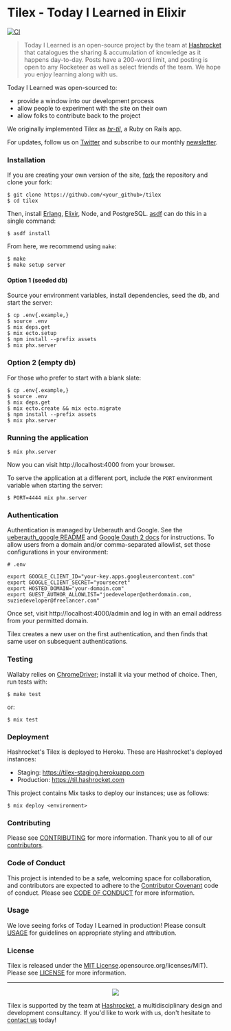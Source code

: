 # Tilex - Today I Learned in Elixir

[![CI](https://github.com/hashrocket/tilex/actions/workflows/ci.yml/badge.svg)](https://github.com/hashrocket/tilex/actions/workflows/ci.yml)

> Today I Learned is an open-source project by the team at
> [Hashrocket][hashrocket] that catalogues the sharing & accumulation of
> knowledge as it happens day-to-day. Posts have a 200-word limit, and posting
> is open to any Rocketeer as well as select friends of the team. We hope you
> enjoy learning along with us.

Today I Learned was open-sourced to:
- provide a window into our development process
- allow people to experiment with the site on their own
- allow folks to contribute back to the project

We originally implemented Tilex as [_hr-til_][hr-til], a Ruby on Rails app.

For updates, follow us on [Twitter][twitter] and subscribe to our monthly
[newsletter][newsletter].

### Installation

If you are creating your own version of the site, [fork][fork] the repository
and clone your fork:

```shell
$ git clone https://github.com/<your_github>/tilex
$ cd tilex
```

Then, install [Erlang][erlang], [Elixir][elixir], Node, and PostgreSQL.
[asdf][asdf] can do this in a single command:

```shell
$ asdf install
```

From here, we recommend using `make`:

```shell
$ make
$ make setup server
```

#### Option 1 (seeded db)

Source your environment variables, install
dependencies, seed the db, and start the server:

```shell
$ cp .env{.example,}
$ source .env
$ mix deps.get
$ mix ecto.setup
$ npm install --prefix assets
$ mix phx.server
```

### Option 2 (empty db)

For those who prefer to start with a blank slate:

```shell
$ cp .env{.example,}
$ source .env
$ mix deps.get
$ mix ecto.create && mix ecto.migrate
$ npm install --prefix assets
$ mix phx.server
```

### Running the application

```shell
$ mix phx.server
```

Now you can visit http://localhost:4000 from your browser.

To serve the application at a different port, include the `PORT` environment
variable when starting the server:

```shell
$ PORT=4444 mix phx.server
```

### Authentication

Authentication is managed by Ueberauth and Google. See the [ueberauth_google
README][ueberauth_google] and [Google Oauth 2 docs][oauth_google] for
instructions. To allow users from a domain and/or comma-separated allowlist,
set those configurations in your environment:

```shell
# .env

export GOOGLE_CLIENT_ID="your-key.apps.googleusercontent.com"
export GOOGLE_CLIENT_SECRET="yoursecret"
export HOSTED_DOMAIN="your-domain.com"
export GUEST_AUTHOR_ALLOWLIST="joedeveloper@otherdomain.com, suziedeveloper@freelancer.com"
```

Once set, visit http://localhost:4000/admin and log in with an email address
from your permitted domain.

Tilex creates a new user on the first authentication, and then finds that same
user on subsequent authentications.

### Testing

Wallaby relies on [ChromeDriver][chromedriver]; install it via your method of
choice. Then, run tests with:

```shell
$ make test
```

or:

```shell
$ mix test
```

### Deployment

Hashrocket's Tilex is deployed to Heroku. These are Hashrocket's deployed
instances:

- Staging: https://tilex-staging.herokuapp.com
- Production: https://til.hashrocket.com

This project contains Mix tasks to deploy our instances; use as follows:

```shell
$ mix deploy <environment>
```

### Contributing

Please see [CONTRIBUTING](CONTRIBUTING.md) for more information. Thank you to
all of our [contributors][contrib].

### Code of Conduct

This project is intended to be a safe, welcoming space for collaboration, and
contributors are expected to adhere to the [Contributor Covenant][cc] code of
conduct. Please see [CODE OF CONDUCT](CODE_OF_CONDUCT.md) for more information.

### Usage

We love seeing forks of Today I Learned in production! Please consult
[USAGE](USAGE.md) for guidelines on appropriate styling and attribution.

### License

Tilex is released under the [MIT License][mit].opensource.org/licenses/MIT). Please
see [LICENSE](LICENSE.md) for more information.

---

<p align="center">
  <img src="https://hashrocket.com/hashrocket_logo.svg" />
</p>

Tilex is supported by the team at [Hashrocket][hashrocket], a multidisciplinary design and
development consultancy. If you'd like to work with us, don't hesitate to [contact us][hire-us] today!

[asdf]: https://github.com/asdf-vm/asdf
[cc]: http://contributor-covenant.org
[chromedriver]: https://sites.google.com/a/chromium.org/chromedriver/
[contrib]: https://github.com/hashrocket/tilex/graphs/contributors
[elixir]: https://elixir-lang.org/
[erlang]: https://www.erlang.org/
[fork]: https://help.github.com/articles/fork-a-repo/
[hashrocket]: https://hashrocket.com/
[hire-us]: https://hashrocket.com/contact-us/hire-us
[hr-til]: https://github.com/hashrocket/hr-til
[join-us]: https://hashrocket.com/contact-us/jobs
[mit]: http://www.opensource.org/licenses/MIT
[newsletter]: https://hashrocket.com/#newsletter-subscribe-form
[oauth_google]: https://developers.google.com/identity/protocols/OAuth2WebServer
[twitter]: https://twitter.com/hashrockettil
[ueberauth_google]: https://github.com/ueberauth/ueberauth_google
